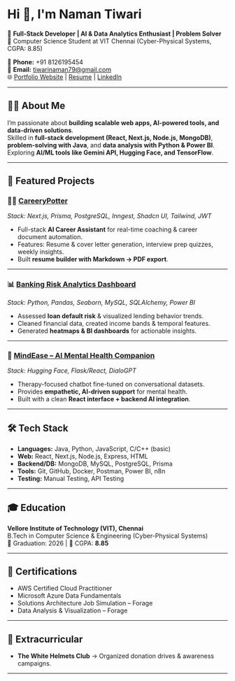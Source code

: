 # Hi 👋, I'm Naman Tiwari  

🚀 **Full-Stack Developer | AI & Data Analytics Enthusiast | Problem Solver**  
📍 Computer Science Student at VIT Chennai (Cyber-Physical Systems, CGPA: 8.85)  

📱 **Phone:** +91 8126195454  
📧 **Email:** tiwarinaman79@gmail.com  
🌐 [Portfolio Website](https://namantiwari23.github.io/Portfolio_Website_/) | [Resume](https://drive.google.com/file/d/17kEKXiH4e3BqFugEVBY5QkGRsRWoBHCX/view?usp=sharing) | [LinkedIn]([https://www.linkedin.com/in/yourprofile](https://www.linkedin.com/in/naman-tiwari-680036278/))  

---

## 🧑‍💻 About Me
I’m passionate about **building scalable web apps, AI-powered tools, and data-driven solutions**.  
Skilled in **full-stack development (React, Next.js, Node.js, MongoDB)**,  
**problem-solving with Java**, and **data analysis with Python & Power BI**.  
Exploring **AI/ML tools like Gemini API, Hugging Face, and TensorFlow**.  

---

## 📂 Featured Projects

### 🧑‍💼 [CareeryPotter](https://carreery-potter.vercel.app/)
*Stack: Next.js, Prisma, PostgreSQL, Inngest, Shadcn UI, Tailwind, JWT*  
- Full-stack **AI Career Assistant** for real-time coaching & career document automation.  
- Features: Resume & cover letter generation, interview prep quizzes, weekly insights.  
- Built **resume builder with Markdown → PDF export**.  

---

### 📊 [Banking Risk Analytics Dashboard](https://github.com/NamanTiwari23/DataAnalytics)
*Stack: Python, Pandas, Seaborn, MySQL, SQLAlchemy, Power BI*  
- Assessed **loan default risk** & visualized lending behavior trends.  
- Cleaned financial data, created income bands & temporal features.  
- Generated **heatmaps & BI dashboards** for actionable insights.  

---

### 🧠 [MindEase – AI Mental Health Companion](https://github.com/NamanTiwari23/MindEase)
*Stack: Hugging Face, Flask/React, DialoGPT*  
- Therapy-focused chatbot fine-tuned on conversational datasets.  
- Provides **empathetic, AI-driven support** for mental health.  
- Built with a clean **React interface + backend AI integration**.  

---

## 🛠️ Tech Stack
- **Languages:** Java, Python, JavaScript, C/C++ (basic)  
- **Web:** React, Next.js, Node.js, Express, HTML  
- **Backend/DB:** MongoDB, MySQL, PostgreSQL, Prisma  
- **Tools:** Git, GitHub, Docker, Postman, Power BI, n8n  
- **Testing:** Manual Testing, API Testing  

---

## 🎓 Education
**Vellore Institute of Technology (VIT), Chennai**  
B.Tech in Computer Science & Engineering (Cyber-Physical Systems)  
📅 Graduation: 2026 | 🎯 CGPA: **8.85**  

---

## 📜 Certifications
- AWS Certified Cloud Practitioner  
- Microsoft Azure Data Fundamentals  
- Solutions Architecture Job Simulation – Forage  
- Data Analysis & Visualization – Forage  

---

## 🌟 Extracurricular
- **The White Helmets Club** → Organized donation drives & awareness campaigns.  

---
